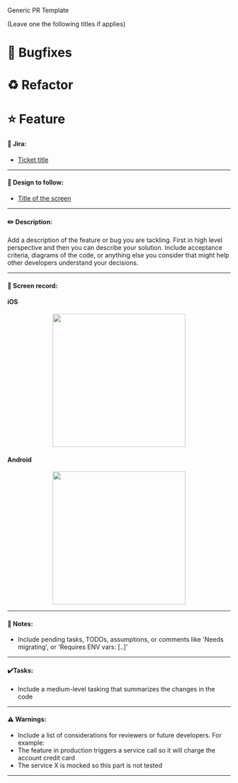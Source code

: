 Generic PR Template

(Leave one the following titles if applies)

# :wrench: Bugfixes

# :recycle: Refactor

# :star: Feature

#### :link: Jira:

- [Ticket title](https://patientathome.atlassian.net/browse/PD-XX)

---

#### :art: Design to follow:

- [Title of the screen](https://www.figma.com/file/ohwCkXrpwfUM5YhCiE40eN/Mobile-App-UI?node-id=XXXX)

---

#### :pencil2: Description:

Add a description of the feature or bug you are tackling. First in high level perspective and then you can describe your solution. Include acceptance criteria, diagrams of the code, or anything else you consider that might help other developers understand your decisions.

---

#### :movie_camera: Screen record:

#### iOS

<p align="center">
<img src="https://link-to-image" width="300">
</p>

#### Android

<p align="center">
<img src="https://link-to-image" width="300">
</p>

---

#### :pushpin: Notes:

- Include pending tasks, TODOs, assumptions, or comments like 'Needs migrating', or 'Requires ENV vars: [..]'

---

#### :heavy_check_mark:Tasks:

- Include a medium-level tasking that summarizes the changes in the code

---

#### :warning: Warnings:

- Include a list of considerations for reviewers or future developers. For example:
- The feature in production triggers a service call so it will charge the account credit card
- The service X is mocked so this part is not tested

---